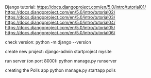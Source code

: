 Django tutorial:
https://docs.djangoproject.com/en/5.0/intro/tutorial01/
https://docs.djangoproject.com/en/5.0/intro/tutorial02/
https://docs.djangoproject.com/en/5.0/intro/tutorial03/
https://docs.djangoproject.com/en/5.0/intro/tutorial04/
https://docs.djangoproject.com/en/5.0/intro/tutorial05/
https://docs.djangoproject.com/en/5.0/intro/tutorial06/


check version:
python -m django --version

create new project:
django-admin startproject mysite

run server (on port 8000):
python manage.py runserver
<!-- or python manage.py runserver 8080 -->

creating the Polls app
python manage.py startapp polls
